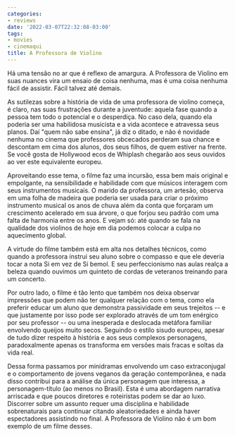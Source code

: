 ```yaml
---
categories:
- reviews
date: '2022-03-07T22:32:08-03:00'
tags:
- movies
- cinemaqui
title: A Professora de Violino
---
```


Há uma tensão no ar que é reflexo de amargura. A Professora de Violino em suas nuances vira um ensaio de coisa nenhuma, mas é uma coisa nenhuma fácil de assistir. Fácil talvez até demais.

As sutilezas sobre a história de vida de uma professora de violino começa, é claro, nas suas frustrações durante a juventude: aquela fase quando a pessoa tem todo o potencial e o desperdiça. No caso dela, quando ela poderia ser uma habilidosa musicista e a vida acontece e atravessa seus planos. Daí "quem não sabe ensina", já diz o ditado, e não é novidade nenhuma no cinema que professores obcecados perderam sua chance e descontam em cima dos alunos, dos seus filhos, de quem estiver na frente. Se você gosta de Hollywood ecos de Whiplash chegarão aos seus ouvidos ao ver este equivalente europeu.

Aproveitando esse tema, o filme faz uma incursão, essa bem mais original e empolgante, na sensibilidade e habilidade com que músicos interagem com seus instrumentos musicais. O marido da professora, um artesão, observa em uma folha de madeira que poderia ser usada para criar o próximo instrumento musical os anos de chuva além da conta que forçaram um crescimento acelerado em sua árvore, o que forjou seu padrão com uma falta de harmonia entre os anos. E vejam só: até quando se fala na qualidade dos violinos de hoje em dia podemos colocar a culpa no aquecimento global.

A virtude do filme também está em alta nos detalhes técnicos, como quando a professora instrui seu aluno sobre o compasso e que ele deveria tocar a nota Si em vez de Si bemol. E seu perfeccionismo nas aulas realça a beleza quando ouvimos um quinteto de cordas de veteranos treinando para um concerto.

Por outro lado, o filme é tão lento que também nos deixa observar impressões que podem não ter qualquer relação com o tema, como ela preferir educar um aluno que demonstra passividade em seus trejeitos -- e que justamente por isso pode ser explorado através de um tom enérgico por seu professor -- ou uma inesperada e deslocada metáfora familiar envolvendo queijos muito secos. Seguindo o estilo sisudo europeu, apesar de tudo dizer respeito à história e aos seus complexos personagens, paradoxalmente apenas os transforma em versões mais fracas e soltas da vida real.

Dessa forma passamos por minidramas envolvendo um caso extraconjugal e o comportamento de jovens veganos da geração contemporânea, e nada disso contribui para a análise da única personagem que interessa, a personagem-título (ao menos no Brasil). Esta é uma abordagem narrativa arriscada e que poucos diretores e roteiristas podem se dar ao luxo. Discorrer sobre um assunto requer uma disciplina e habilidade sobrenaturais para continuar citando aleatoriedades e ainda haver espectadores assistindo no final. A Professora de Violino não é um bom exemplo de um filme desses.

